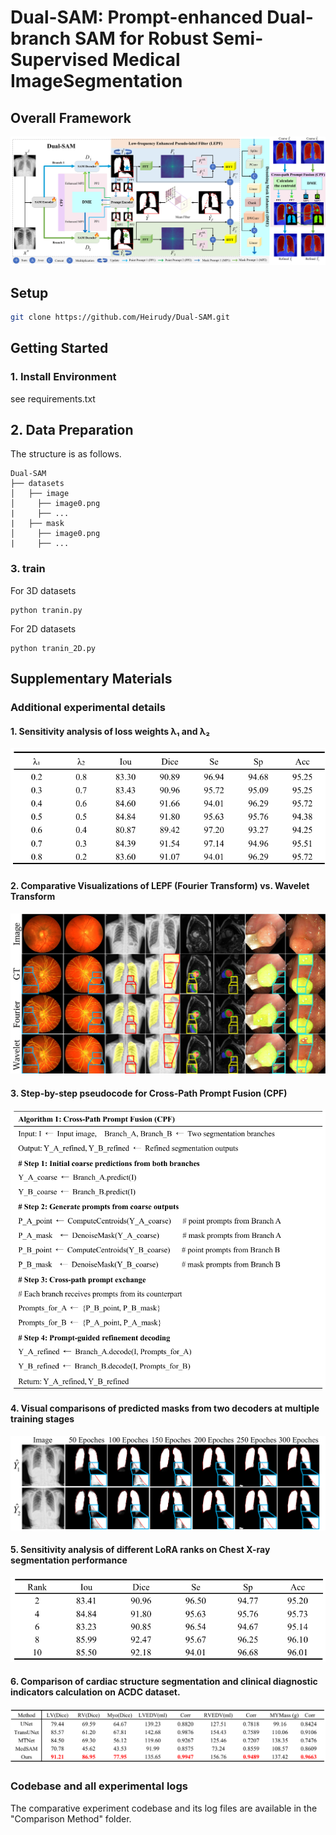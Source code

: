 # Dual-SAM: Prompt-enhanced Dual-branch SAM for Robust Semi-Supervised Medical ImageSegmentation


## Overall Framework ##
![image](https://github.com/Heirudy/Dual-SAM/blob/main/image/image7.png)


## Setup
```bash
git clone https://github.com/Heirudy/Dual-SAM.git
```

##  Getting Started

### 1. Install Environment

see requirements.txt

## 2. Data Preparation

The structure is as follows.
```
Dual-SAM
├── datasets
│   ├── image
│     ├── image0.png
|     ├── ...
|   ├── mask
│     ├── image0.png
|     ├── ...
```

### 3. train
For 3D datasets
```
python tranin.py 
```
For 2D datasets
```
python tranin_2D.py 
```

##  Supplementary Materials


### Additional experimental details
#### 1. Sensitivity analysis of loss weights λ₁ and λ₂

![image](https://github.com/Heirudy/Dual-SAM/blob/main/image/image1.png)


#### 2. Comparative Visualizations of LEPF (Fourier Transform) vs. Wavelet Transform

![image](https://github.com/Heirudy/Dual-SAM/blob/main/image/image2.png)


#### 3. Step-by-step pseudocode for Cross-Path Prompt Fusion (CPF)

![image](https://github.com/Heirudy/Dual-SAM/blob/main/image/image3.png)


#### 4. Visual comparisons of predicted masks from two decoders at multiple training stages

![image](https://github.com/Heirudy/Dual-SAM/blob/main/image/image4.png)


#### 5. Sensitivity analysis of different LoRA ranks on Chest X-ray segmentation performance

![image](https://github.com/Heirudy/Dual-SAM/blob/main/image/image5.png)


#### 6. Comparison of cardiac structure segmentation and clinical diagnostic indicators calculation on ACDC dataset. 

![image](https://github.com/Heirudy/Dual-SAM/blob/main/image/image6.png)


  
### Codebase and all experimental logs
The comparative experiment codebase and its log files are available in the "Comparison Method" folder.


